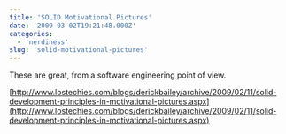 ```yaml
---
title: 'SOLID Motivational Pictures'
date: '2009-03-02T19:21:48.000Z'
categories:
  - 'nerdiness'
slug: 'solid-motivational-pictures'
---
```


These are great, from a software engineering point of view.

[http://www.lostechies.com/blogs/derickbailey/archive/2009/02/11/solid-development-principles-in-motivational-pictures.aspx](http://www.lostechies.com/blogs/derickbailey/archive/2009/02/11/solid-development-principles-in-motivational-pictures.aspx)
